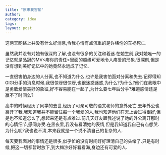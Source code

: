 ```yaml
---
title: "原来我害怕"
author:
category: idea
tags: 
layout: post
---
```

这两天网络上并没有什么好消息,令我心情有点沉重的是许纬伦的车祸死亡.

虽然我并没有对她有很深的了解,也没有很多的关注和着迷.在她生前,我对她唯一的记忆就是品冠的MV<疼你的责任>里面的超级可爱地令人疼爱的形象.很深刻,但是没有想到美好记忆中的她竟然永远成了记忆.

一直很害怕身边的人分离,也不知道为什么,也许是我害怕面对分离和失去.记得得知GIGI分手的消息时候,我很惊讶很惊讶,也很迷惑迷惑,为什么?为什么?他们在我眼中是勇敢爱情美好的象征,好不容易能在一起了,为什么要七年后分手?难道感情还是赢不了时间么?

高中的时候经历了同学的去世,经历了可亲可敬的语文老师的意外死亡,去年外公也离开了我,我知道我并不能留住每一个我爱的人,我也知道他们在天上会过得很好,但是也不知道怎么了,想起来还是有点难过.前几天好友跟我述说了她的外公离开那时的心情细节,感同身受.在黑夜里,我没有看清她的表情,但是我知道我自己有点想哭.为什么呢?我也说不清,本来我就是一个说不清自己的复杂的人.

每天要我面对的事情还是很多,似乎忙的没有时间好好理清自己的头绪了.只是有时候,把这一切都暂时放下,到大梅沙好好看看海,身边还有可爱的人.

